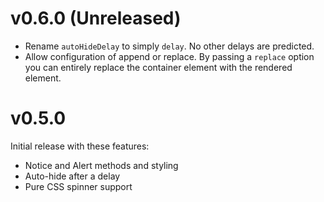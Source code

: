 # v0.6.0 (Unreleased)

* Rename `autoHideDelay` to simply `delay`. No other delays are predicted.
* Allow configuration of append or replace. By passing a `replace` option you
  can entirely replace the container element with the rendered element.

# v0.5.0

Initial release with these features:

* Notice and Alert methods and styling
* Auto-hide after a delay
* Pure CSS spinner support

